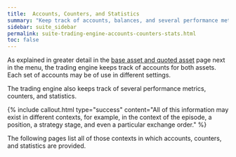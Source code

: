 ```yaml
---
title:  Accounts, Counters, and Statistics
summary: "Keep track of accounts, balances, and several performance metrics across multiple contexts."
sidebar: suite_sidebar
permalink: suite-trading-engine-accounts-counters-stats.html
toc: false
---
```


As explained in greater detail in the [base asset and quoted asset](suite-trading-engine-base-asset-and-quoted-asset.html) page next in the menu, the trading engine keeps track of accounts for both assets. Each set of accounts may be of use in different settings.

The trading engine also keeps track of several performance metrics, counters, and statistics.

{% include callout.html type="success" content="All of this information may exist in different contexts, for example, in the context of the episode, a position, a strategy stage, and even a particular exchange order." %}

The following pages list all of those contexts in which accounts, counters, and statistics are provided.